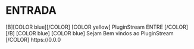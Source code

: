 # ENTRADA

<?xml version="1.0" encoding="UTF-8" standalone="yes"?>


<channels>

<channel>
<name>[B][COLOR blue][/COLOR] [COLOR yellow] PluginStream ENTRE [/COLOR][/B]</name>
<thumbnail></thumbnail>
<fanart></fanart>
<info>[COLOR blue] [COLOR blue] Sejam  Bem vindos ao  PluginStream [/COLOR]</info>
<externallink>https://0.0.0</externallink>
</channel>

</channels> 

